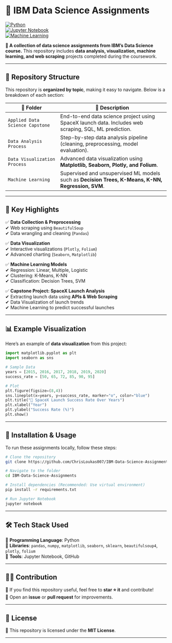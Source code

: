 # 📌 IBM Data Science Assignments

[![Python](https://img.shields.io/badge/Python-3.8%2B-blue?style=for-the-badge&logo=python)](https://www.python.org/)  
[![Jupyter Notebook](https://img.shields.io/badge/Jupyter-Notebook-orange?style=for-the-badge&logo=jupyter)](https://jupyter.org/)  
[![Machine Learning](https://img.shields.io/badge/Machine-Learning-green?style=for-the-badge&logo=scikit-learn)](https://scikit-learn.org/)

**🔬 A collection of data science assignments from IBM’s Data Science course.** This repository includes **data analysis, visualization, machine learning, and web scraping** projects completed during the coursework.

---

## 📂 Repository Structure

This repository is **organized by topic**, making it easy to navigate. Below is a breakdown of each section:

| 📁 Folder | 📝 Description |
|-----------|--------------|
| `Applied Data Science Capstone` | End-to-end data science project using SpaceX launch data. Includes web scraping, SQL, ML prediction. |
| `Data Analysis Process` | Step-by-step data analysis pipeline (cleaning, preprocessing, model evaluation). |
| `Data Visualization Process` | Advanced data visualization using **Matplotlib, Seaborn, Plotly, and Folium**. |
| `Machine Learning` | Supervised and unsupervised ML models such as **Decision Trees, K-Means, K-NN, Regression, SVM**. |

---

## 🚀 Key Highlights

✅ **Data Collection & Preprocessing**  
✔ Web scraping using `BeautifulSoup`  
✔ Data wrangling and cleaning (`Pandas`)  

✅ **Data Visualization**  
✔ Interactive visualizations (`Plotly`, `Folium`)  
✔ Advanced charting (`Seaborn`, `Matplotlib`)  

✅ **Machine Learning Models**  
✔ Regression: Linear, Multiple, Logistic  
✔ Clustering: K-Means, K-NN  
✔ Classification: Decision Trees, SVM  

✅ **Capstone Project: SpaceX Launch Analysis**  
✔ Extracting launch data using **APIs & Web Scraping**  
✔ Data Visualization of launch trends  
✔ Machine Learning to predict successful launches  

---

## 📊 Example Visualization

Here’s an example of **data visualization** from this project:

```python
import matplotlib.pyplot as plt
import seaborn as sns

# Sample Data
years = [2015, 2016, 2017, 2018, 2019, 2020]
success_rate = [50, 65, 72, 85, 90, 95]

# Plot
plt.figure(figsize=(8,4))
sns.lineplot(x=years, y=success_rate, marker="o", color="blue")
plt.title("🚀 SpaceX Launch Success Rate Over Years")
plt.xlabel("Year")
plt.ylabel("Success Rate (%)")
plt.show()
```

---

## 👅 Installation & Usage

To run these assignments locally, follow these steps:

```bash
# Clone the repository
git clone https://github.com/ChrisLoukas007/IBM-Data-Science-Assignments.git

# Navigate to the folder
cd IBM-Data-Science-Assignments

# Install dependencies (Recommended: Use virtual environment)
pip install -r requirements.txt

# Run Jupyter Notebook
jupyter notebook
```

---

## 🛠 Tech Stack Used

🔹 **Programming Language**: Python  
🔹 **Libraries**: `pandas`, `numpy`, `matplotlib`, `seaborn`, `sklearn`, `beautifulsoup4`, `plotly`, `folium`  
🔹 **Tools**: Jupyter Notebook, GitHub  

---

## 👨‍💻 Contribution

🚀 If you find this repository useful, feel free to **star ⭐ it** and contribute!  
📩 Open an **issue** or **pull request** for improvements.

---

## 📜 License

📝 This repository is licensed under the **MIT License**.

---
